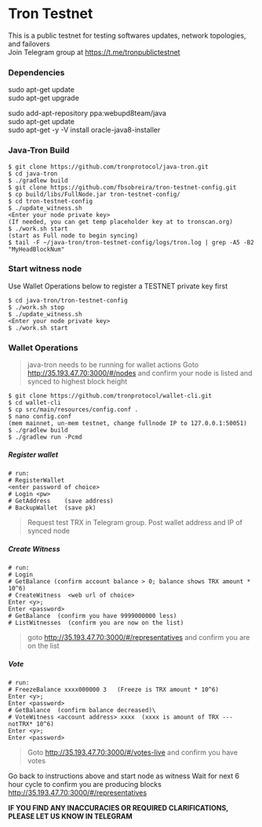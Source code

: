 # Tron Testnet 
This is a public testnet for testing softwares updates, network topologies, and failovers\
Join Telegram group at https://t.me/tronpublictestnet


### Dependencies
sudo apt-get update\
sudo apt-get upgrade

sudo add-apt-repository ppa:webupd8team/java\
sudo apt-get update\
sudo apt-get -y -V install oracle-java8-installer

### Java-Tron Build

```console
$ git clone https://github.com/tronprotocol/java-tron.git  
$ cd java-tron
$ ./gradlew build
$ git clone https://github.com/fbsobreira/tron-testnet-config.git  
$ cp build/libs/FullNode.jar tron-testnet-config/
$ cd tron-testnet-config
$ ./update_witness.sh 
<Enter your node private key>    
(If needed, you can get temp placeholder key at to tronscan.org)
$ ./work.sh start  
(start as Full node to begin syncing)
$ tail -F ~/java-tron/tron-testnet-config/logs/tron.log | grep -A5 -B2 "MyHeadBlockNum"
```  

### Start witness node
Use Wallet Operations below to register a TESTNET private key first
```console
$ cd java-tron/tron-testnet-config
$ ./work.sh stop
$ ./update_witness.sh 
<Enter your node private key>
$ ./work.sh start
```  
  
  
### Wallet Operations
> java-tron needs to be running for wallet actions
> Goto http://35.193.47.70:3000/#/nodes and confirm your node is listed and synced to highest block height

```console
$ git clone https://github.com/tronprotocol/wallet-cli.git
$ cd wallet-cli
$ cp src/main/resources/config.conf .
$ nano config.conf
(mem mainnet, un-mem testnet, change fullnode IP to 127.0.0.1:50051)
$ ./gradlew build
$ ./gradlew run -Pcmd
```  

##### Register wallet
```console
# run:
# RegisterWallet
<enter password of choice>
# Login <pw>
# GetAddress    (save address)
# BackupWallet  (save pk)
```  
> Request test TRX in Telegram group. Post wallet address and IP of synced node

##### Create Witness
```console
# run:
# Login
# GetBalance (confirm account balance > 0; balance shows TRX amount * 10^6)
# CreateWitness  <web url of choice>
Enter <y>; 
Enter <password>
# GetBalance  (confirm you have 9999000000 less)
# ListWitnesses  (confirm you are now on the list)
```  

> goto http://35.193.47.70:3000/#/representatives
> and confirm you are on the list

##### Vote
```console
# run:
# FreezeBalance xxxx000000 3   (Freeze is TRX amount * 10^6)
Enter <y>;
Enter <password>
# GetBalance  (confirm balance decreased)\
# VoteWitness <account address> xxxx  (xxxx is amount of TRX --- notTRX* 10^6)
Enter <y>;
Enter <password>
```  

> Goto http://35.193.47.70:3000/#/votes-live
> and confirm you have votes

Go back to instructions above and start node as witness
Wait for next 6 hour cycle to confirm you are producing blocks\
http://35.193.47.70:3000/#/representatives

**IF YOU FIND ANY INACCURACIES OR REQUIRED CLARIFICATIONS, PLEASE LET US KNOW IN TELEGRAM**
